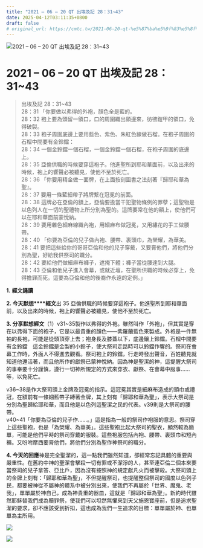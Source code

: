 ```yaml
---
title: "2021 – 06 – 20 QT 出埃及記 28：31~43"
date: 2025-04-12T03:11:35+0800
draft: false
# original_url: https://cmtc.tw/2021-06-20-qt-%e5%87%ba%e5%9f%83%e5%8f%8a%e8%a8%98-28%ef%bc%9a3143
---
```


![2021 – 06 – 20 QT 出埃及記 28：31~43](/images/qt.jpg   "2021 – 06 – 20 QT 出埃及記 28：31~43")

# 2021 – 06 – 20 QT 出埃及記 28：31~43

> 出埃及記 28：31~43  
> 28：31 「你要做以弗得的外袍，顏色全是藍的。  
> 28：32 袍上要為頭留一領口，口的周圍織出領邊來，彷彿鎧甲的領口，免得破裂。  
> 28：33 袍子周圍底邊上要用藍色、紫色、朱紅色線做石榴。在袍子周圍的石榴中間要有金鈴鐺：  
> 28：34 一個金鈴鐺一個石榴，一個金鈴鐺一個石榴，在袍子周圍的底邊上。  
> 28：35 亞倫供職的時候要穿這袍子。他進聖所到耶和華面前，以及出來的時候，袍上的響聲必被聽見，使他不至於死亡。  
> 28：36 「你要用精金做一面牌，在上面按刻圖書之法刻著『歸耶和華為聖』。  
> 28：37 要用一條藍細帶子將牌繫在冠冕的前面。  
> 28：38 這牌必在亞倫的額上，亞倫要擔當干犯聖物條例的罪孽；這聖物是以色列人在一切的聖禮物上所分別為聖的。這牌要常在他的額上，使他們可以在耶和華面前蒙悅納。  
> 28：39 要用雜色細麻線織內袍，用細麻布做冠冕，又用繡花的手工做腰帶。  
> 28：40 「你要為亞倫的兒子做內袍、腰帶、裹頭巾，為榮耀，為華美。  
> 28：41 要把這些給你的哥哥亞倫和他的兒子穿戴，又要膏他們，將他們分別為聖，好給我供祭司的職分。  
> 28：42 要給他們做細麻布褲子，遮掩下體；褲子當從腰達到大腿。  
> 28：43 亞倫和他兒子進入會幕，或就近壇，在聖所供職的時候必穿上，免得擔罪而死。這要為亞倫和他的後裔作永遠的定例。」

**1.** **經文誦讀**

**2. 今天默想****經文**出 35 亞倫供職的時候要穿這袍子。他進聖所到耶和華面前，以及出來的時候，袍上的響聲必被聽見，使他不至於死亡。

**3. 分享默想經文**（1）v31~35製作以弗得的外袍。雖然叫作「外袍」，但其實是穿在以弗得下面的袍子，它是以最貴重的顏色——紫羅蘭藍色來製成。外袍是一件無袖的長袍，可能是從頭頂穿上去；袍身長及膝蓋以下，底邊鑲上鈴鐺。石榴中間要有金鈴鐺　這金鈴鐺是金製的小鈴子，使大祭司走路時可以鈴鐺作響的。祭司在會幕工作時，外面人不得進去觀看。祭司袍上的鈴鐺，行走時發出聲音，百姓聽見就知道他還活著，而且他所作的獻祭已蒙神悅納。因為神是聖潔的神，這提醒大祭司的事奉要十分謹慎，遵行一切神所規定的方式來穿衣、獻祭、在會幕中服事……等，以免死亡。

v36~38是作大祭司頭上金牌及冠冕的指示。這冠冕其實是細麻布造成的頭巾或禮冠，在額前有一條細藍帶子縛著金牌，其上刻有「歸耶和華為聖」，表示大祭司是分別為聖歸給耶和華，而且他是以色列這聖潔之民的代表。v39則是大祭司的腰帶。  
v40~41「你要為亞倫的兒子作……。」這是指為一般的祭司作袍服的意思。祭司穿上這些聖袍，也是「為榮耀、為華美」。這些聖袍比起大祭司的聖衣，顯然較為簡單，可能是他們平時的祭司穿戴的服裝。這些袍服包括內袍、腰帶、裹頭巾和短內褲。又吩咐摩西要膏他們，將他們分別為聖作神祭司的職分。

**4. 今天的回應**神是完全聖潔的，這一點我們雖然知道，卻經常忘記具體的重要與嚴重性。在舊約中神的聖潔會擊殺一切有罪或不潔淨的人，甚至連亞倫二個本來要當祭司的兒子拿答、亞比戶，因為沒有按照神的規定獻凡火而被擊殺。大祭司頭上的金牌上刻有：「歸耶和華為聖」，不但提醒祭司，也提醒整個祭司的國度以色列子民，都要被神從不屬神的體系中被分別出來，使我們不再屬於「世界、魔鬼、老我」，單單屬於神自己，成為神貴重的器皿，這就是「歸耶和華為聖」。新約時代雖然耶穌替我們成為贖罪祭，使我們可以坦然無懼來到天父施恩寶座前，但是追求聖潔的要求，卻不應該受到折扣，這也成為我們一生追求的目標：單單屬於神、也單單為主所用。

![](/images/202106192.jpg)

![](/images/202106202-1.jpg)